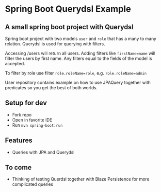 # Spring Boot Querydsl Example

## A small spring boot project with Querydsl

Spring boot project with two models `user` and `role` that has a many to many relation. Querydsl is used for querying with filters.

Accessing /users will return all users. Adding filters like `firstName=name` will filter the users by first name. Any filters equal to the fields of the model is accepted.

To filter by role use filter `role.roleName=role`, e.g. `role.roleName=admin`

User repository contains example on how to use JPAQuery together with predicates so you get the best of both worlds.

## Setup for dev

- Fork repo
- Open in favorite IDE
- Run `mvn spring-boot:run`

## Features

- Queries with JPA and Querydsl

## To come

- Thinking of testing Querdsl together with Blaze Persistence for more complicated queries